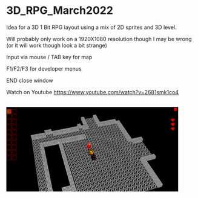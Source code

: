 # 3D_RPG_March2022
Idea for a 3D 1 Bit RPG layout using a mix of 2D sprites and 3D level.

Will probably only work on a 1920X1080 resolution though I may be wrong (or it will work though look a bit strange)

Input via mouse / TAB key for map

F1/F2/F3 for developer menus

END close window

Watch on Youtube https://www.youtube.com/watch?v=2681smk1co4

<br/>
<img src="screen.png" border="0" width ="90%" />

<br/><br/>
